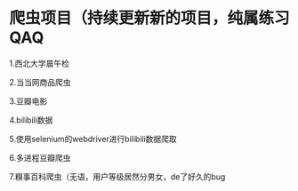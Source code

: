# 爬虫项目（持续更新新的项目，纯属练习QAQ
1.西北大学晨午检

2.当当网商品爬虫

3.豆瓣电影

4.bilibili数据

5.使用selenium的webdriver进行bilibili数据爬取

6.多进程豆瓣爬虫

7.糗事百科爬虫（无语，用户等级居然分男女，de了好久的bug
